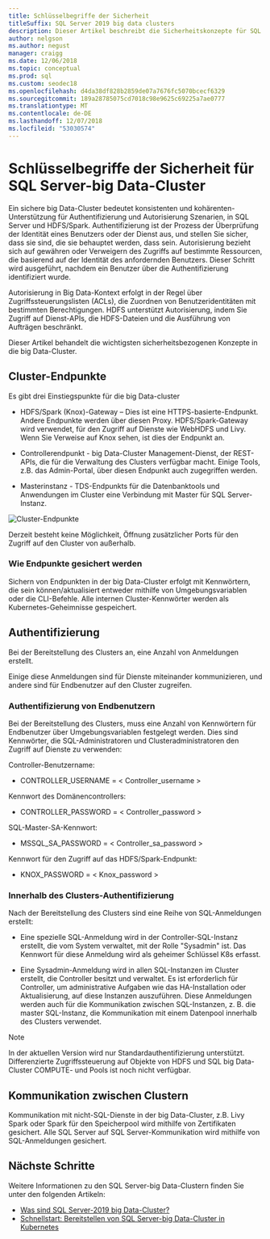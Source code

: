 ```yaml
---
title: Schlüsselbegriffe der Sicherheit
titleSuffix: SQL Server 2019 big data clusters
description: Dieser Artikel beschreibt die Sicherheitskonzepte für SQL Server-2019 big Data-Cluster (Vorschau). Dies schließt ein, die die clusterendpunkte und die clusterauthentifizierung beschreibt.
author: nelgson
ms.author: negust
manager: craigg
ms.date: 12/06/2018
ms.topic: conceptual
ms.prod: sql
ms.custom: seodec18
ms.openlocfilehash: d4da38df828b2859de07a7676fc5070bcecf6329
ms.sourcegitcommit: 189a28785075cd7018c98e9625c69225a7ae0777
ms.translationtype: MT
ms.contentlocale: de-DE
ms.lasthandoff: 12/07/2018
ms.locfileid: "53030574"
---
```

# <a name="security-concepts-for-sql-server-big-data-clusters"></a>Schlüsselbegriffe der Sicherheit für SQL Server-big Data-Cluster

Ein sichere big Data-Cluster bedeutet konsistenten und kohärenten-Unterstützung für Authentifizierung und Autorisierung Szenarien, in SQL Server und HDFS/Spark. Authentifizierung ist der Prozess der Überprüfung der Identität eines Benutzers oder der Dienst aus, und stellen Sie sicher, dass sie sind, die sie behauptet werden, dass sein. Autorisierung bezieht sich auf gewähren oder Verweigern des Zugriffs auf bestimmte Ressourcen, die basierend auf der Identität des anfordernden Benutzers. Dieser Schritt wird ausgeführt, nachdem ein Benutzer über die Authentifizierung identifiziert wurde.

Autorisierung in Big Data-Kontext erfolgt in der Regel über Zugriffssteuerungslisten (ACLs), die Zuordnen von Benutzeridentitäten mit bestimmten Berechtigungen. HDFS unterstützt Autorisierung, indem Sie Zugriff auf Dienst-APIs, die HDFS-Dateien und die Ausführung von Aufträgen beschränkt.

Dieser Artikel behandelt die wichtigsten sicherheitsbezogenen Konzepte in die big Data-Cluster.

## <a name="cluster-endpoints"></a>Cluster-Endpunkte

Es gibt drei Einstiegspunkte für die big Data-cluster

* HDFS/Spark (Knox)-Gateway – Dies ist eine HTTPS-basierte-Endpunkt. Andere Endpunkte werden über diesen Proxy. HDFS/Spark-Gateway wird verwendet, für den Zugriff auf Dienste wie WebHDFS und Livy. Wenn Sie Verweise auf Knox sehen, ist dies der Endpunkt an.

* Controllerendpunkt - big Data-Cluster Management-Dienst, der REST-APIs, die für die Verwaltung des Clusters verfügbar macht. Einige Tools, z.B. das Admin-Portal, über diesen Endpunkt auch zugegriffen werden.

* Masterinstanz - TDS-Endpunkts für die Datenbanktools und Anwendungen im Cluster eine Verbindung mit Master für SQL Server-Instanz.

![Cluster-Endpunkte](media/concept-security/cluster_endpoints.png)

Derzeit besteht keine Möglichkeit, Öffnung zusätzlicher Ports für den Zugriff auf den Cluster von außerhalb.

### <a name="how-endpoints-are-secured"></a>Wie Endpunkte gesichert werden

Sichern von Endpunkten in der big Data-Cluster erfolgt mit Kennwörtern, die sein können/aktualisiert entweder mithilfe von Umgebungsvariablen oder die CLI-Befehle. Alle internen Cluster-Kennwörter werden als Kubernetes-Geheimnisse gespeichert.  

## <a name="authentication"></a>Authentifizierung

Bei der Bereitstellung des Clusters an, eine Anzahl von Anmeldungen erstellt.

Einige diese Anmeldungen sind für Dienste miteinander kommunizieren, und andere sind für Endbenutzer auf den Cluster zugreifen.

### <a name="end-user-authentication"></a>Authentifizierung von Endbenutzern
Bei der Bereitstellung des Clusters, muss eine Anzahl von Kennwörtern für Endbenutzer über Umgebungsvariablen festgelegt werden. Dies sind Kennwörter, die SQL-Administratoren und Clusteradministratoren den Zugriff auf Dienste zu verwenden:

Controller-Benutzername:
 + CONTROLLER_USERNAME = < Controller_username >

Kennwort des Domänencontrollers:  
 + CONTROLLER_PASSWORD = < Controller_password >

SQL-Master-SA-Kennwort: 
 + MSSQL_SA_PASSWORD = < Controller_sa_password >

Kennwort für den Zugriff auf das HDFS/Spark-Endpunkt:
 + KNOX_PASSWORD = < Knox_password >

### <a name="intra-cluster-authentication"></a>Innerhalb des Clusters-Authentifizierung

Nach der Bereitstellung des Clusters sind eine Reihe von SQL-Anmeldungen erstellt:

* Eine spezielle SQL-Anmeldung wird in der Controller-SQL-Instanz erstellt, die vom System verwaltet, mit der Rolle "Sysadmin" ist. Das Kennwort für diese Anmeldung wird als geheimer Schlüssel K8s erfasst.

* Eine Sysadmin-Anmeldung wird in allen SQL-Instanzen im Cluster erstellt, die Controller besitzt und verwaltet. Es ist erforderlich für Controller, um administrative Aufgaben wie das HA-Installation oder Aktualisierung, auf diese Instanzen auszuführen. Diese Anmeldungen werden auch für die Kommunikation zwischen SQL-Instanzen, z. B. die master SQL-Instanz, die Kommunikation mit einem Datenpool innerhalb des Clusters verwendet.

> [!NOTE]
> In der aktuellen Version wird nur Standardauthentifizierung unterstützt. Differenzierte Zugriffssteuerung auf Objekte von HDFS und SQL big Data-Cluster COMPUTE- und Pools ist noch nicht verfügbar.

## <a name="intra-cluster-communication"></a>Kommunikation zwischen Clustern

Kommunikation mit nicht-SQL-Dienste in der big Data-Cluster, z.B. Livy Spark oder Spark für den Speicherpool wird mithilfe von Zertifikaten gesichert. Alle SQL Server auf SQL Server-Kommunikation wird mithilfe von SQL-Anmeldungen gesichert.

## <a name="next-steps"></a>Nächste Schritte

Weitere Informationen zu den SQL Server-big Data-Clustern finden Sie unter den folgenden Artikeln:

- [Was sind SQL Server-2019 big Data-Cluster?](big-data-cluster-overview.md)
- [Schnellstart: Bereitstellen von SQL Server-big Data-Cluster in Kubernetes](quickstart-big-data-cluster-deploy.md)

